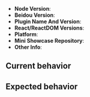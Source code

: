 <!--

Thank you for reporting an issue.

1. It's RECOMMENDED to submit PR for typo or tiny bug fix.
2. If it's a FEATURE request, please provide: details, pseudo codes if necessary.
3. If it's a BUG, please provide: course repetition, error log and configuration. Fill in as much of the template below as you're able.
4. It will be nice to use `egg-init --type=simple bug` to provide a mini GitHub repository which can reproduce the issue.

感谢您向我们反馈问题。

1. 我们推荐如果是小问题（错别字修改，小的 bug fix）直接提交 PR。
2. 如果是一个新需求，请提供：详细需求描述，最好是有伪代码实现。
3. 如果是一个 BUG，请提供：复现步骤，错误日志以及相关配置，并尽量填写下面的模板中的条目。
4. 如果可以，请使用 `beidou init` 提供一个最小可复现的代码仓库，方便我们排查问题。
5. 扩展阅读：[如何向开源项目提交无法解答的问题](https://zhuanlan.zhihu.com/p/25795393)

-->

* **Node Version**:
* **Beidou Version**:
* **Plugin Name And Version**:
* **React/ReactDOM Versions**:
* **Platform**:
* **Mini Showcase Repository**:
* **Other Info**:

## Current behavior

<!-- Describe how the issue manifests. -->

## Expected behavior

<!-- Describe what the desired behavior would be. -->
